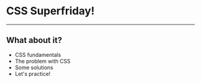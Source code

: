 # CSS Superfriday!

---

## What about it?

- CSS fundamentals
- The problem with CSS
- Some solutions
- Let's practice!